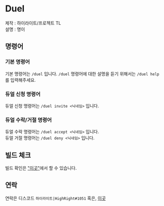 # Duel
제작 : 하이라이트/프로젝트 TL <br/>
설명 : 명이

## 명령어
### 기본 명령어

기본 명령어는 `/duel` 입니다.
`/duel` 명령어에 대한 설명을 듣기 위해서는 `/duel help` 를 입력해주세요.

### 듀얼 신청 명령어

듀얼 신청 명령어는 `/duel invite <닉네임>` 입니다.

### 듀얼 수락/거절 명령어

듀얼 수락 명령어는 `/duel accept <닉네임>` 입니다.<br/>
듀얼 거절 명령어는 `/duel deny <닉네임>` 입니다.

## 빌드 체크
빌드 확인은 ["이곳"]("http://projecttl.iptime.org:8282/project/Duel?mode=builds")에서 할 수 있습니다.

## 연락
연락은 디스코드 `하이라이트|HighRight#1051` 혹은, [이곳](https://discord.gg/F5MFkYMPac)
